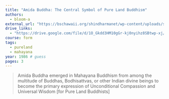 ```yaml
---
title: "Amida Buddha: The Central Symbol of Pure Land Buddhism"
authors:
  - bloom-a
external_url: "https://bschawaii.org/shindharmanet/wp-content/uploads/sites/3/2012/03/Bloom-Amida.pdf"
drive_links: 
  - "https://drive.google.com/file/d/1O_Gkdd3HM10gGr-kj0nyihz8SBtwp-xj/view?usp=drivesdk"
course: form
tags:
  - pureland
  - mahayana
year: 1986 # guess
pages: 3
---
```


> Amida Buddha emerged in Mahayana Buddhism from among the multitude of Buddhas, Bodhisattvas, or other Indian divine beings to become the primary expression of Unconditional Compassion and Universal Wisdom [for Pure Land Buddhists]


